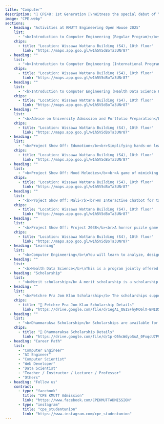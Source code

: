 ```yaml
---
title: "Computer"
description: "🌟 CPE48: 1st Generation 🌟\nWitness the special debut of “CPE48” –\nthe idol group from Computer Engineering, KMUTT,\nhere to ignite your dreams among the stars ✨\nat KMUTT Engineering Open House 2025\n💫 Whether you’re into coding, gaming, logical thinking,\nor still searching for your own path,\nCPE48 will be the shining star to guide your dream!\n📍 Meet us at the Department of Computer Engineering (CPE), KMUTT 📍\n\nKMUTT Engineering Open House 2025\n✨ The Shining Star Belongs To The Dream ✨"
image: "CPE.webp"
sections:
  - heading: "Activities at KMUTT Engineering Open House 2025"
    list:
      - "<b>Introduction to Computer Engineering (Regular Program)</b><br>This is an activity that will introduce you to the Computer Engineering department, covering aspects such as the curriculum, admission criteria, and more. They’re waiting for you."
    chips:
      - title: "Location: Wissawa Wattana Building (S4), 10th floor"
        link: "https://maps.app.goo.gl/w1h5V5dBoTa3UNr87"
  - heading: ""
    list:
      - "<b>Introduction to Computer Engineering (International Program)</b><br>This is an activity that will introduce you to the International Program of Computer Engineering, covering aspects such as the curriculum, admission criteria, and more. They’re waiting for you."
    chips:
      - title: "Location: Wissawa Wattana Building (S4), 10th floor"
        link: "https://maps.app.goo.gl/w1h5V5dBoTa3UNr87"
  - heading: ""
    list:
      - "<b>Introduction to Computer Engineering (Health Data Science Program)</b><br>This is an activity that will introduce you to the Health Data Science Program of Computer Engineering, covering aspects such as the curriculum, admission criteria, and more. They’re waiting for you."
    chips:
      - title: "Location: Wissawa Wattana Building (S4), 10th floor"
        link: "https://maps.app.goo.gl/w1h5V5dBoTa3UNr87"
  - heading: ""
    list:
      - "<b>Advice on University Admission and Portfolio Preparation</b><br>Guidance on preparing for university admission and creating a portfolio."
    chips:
      - title: "Location: Wissawa Wattana Building (S4), 10th floor"
        link: "https://maps.app.goo.gl/w1h5V5dBoTa3UNr87"
  - heading: ""
    list:
      - "<b>Project Show Off: Edumotion</b><br>Simplifying hands-on learning for instructors and students through a platform with AI Guidelines."
    chips:
      - title: "Location: Wissawa Wattana Building (S4), 10th floor"
        link: "https://maps.app.goo.gl/w1h5V5dBoTa3UNr87"
  - heading: ""
    list:
      - "<b>Project Show Off: Mood Melodies</b><br>A game of mimicking the voices of various creatures or characters by comparing the speaker's embedding."
    chips:
      - title: "Location: Wissawa Wattana Building (S4), 10th floor"
        link: "https://maps.app.goo.gl/w1h5V5dBoTa3UNr87"
  - heading: ""
    list:
      - "<b>Project Show Off: Mali</b><br>An Interactive Chatbot for taking patient histories, which collects and summarizes preliminary patient data to generate an EHR and forward it to medical staff."
    chips:
      - title: "Location: Wissawa Wattana Building (S4), 10th floor"
        link: "https://maps.app.goo.gl/w1h5V5dBoTa3UNr87"
  - heading: ""
    list:
      - "<b>Project Show Off: Project 2038</b><br>A horror puzzle game developed with the Unity Game Engine. The game features a storyline related to Computer Engineering (CPE) and numerous puzzles waiting for a professional computer engineer to solve!!"
    chips:
      - title: "Location: Wissawa Wattana Building (S4), 10th floor"
        link: "https://maps.app.goo.gl/w1h5V5dBoTa3UNr87"
  - heading: "Learning"
    list:
      - "<b>Computer Engineering</b>\nYou will learn to analyze, design, and develop computer systems, including hardware, software, databases, applications, and predictive computer networks. The focus is on creating innovations that solve problems in business and society, as well as analyzing and developing international communication."
  - heading: ""
    list:
      - "<b>Health Data Science</b>\nThis is a program jointly offered by the Department of Computer Engineering and the Chulabhorn Royal Academy. It integrates knowledge from both health sciences and data science with the goal of producing health data scientists."
  - heading: "Scholarship"
    list:
      - "<b>Merit scholarship</b> A merit scholarship is a scholarship awarded to students who have the highest grade point average (GPA) or a GPA that meets or exceeds a specified standard."
  - heading: ""
    list:
      - "<b>Petchre Pra Jom Klao Scholarship</b> The scholarships support outstanding students in academic, sports, arts, leadership, and creativity. They cover tuition, 30,000 baht for equipment, and a monthly allowance of 4,000 baht."
    chips:
      - title: "📄 Petchre Pra Jom Klao Scholarship Details"
        link: "https://drive.google.com/file/d/1egA1_QG1SFhyMO6lX-BNID5oK5tFkDkN/view?usp=sharing"
  - heading: ""
    list:
      - "<b>Dhammaraksa Scholarship</b> Scholarships are available for the underprivileged in remote areas or those whose family has never studied at the tertiary level, who are ready and willing to help and support university activities by participating in and performing university-determined activities, including at least one volunteer activity each semester. Recipients will receive tuition fees according to the curriculum, a lump sum of 10,000 baht per year for educational equipment, a monthly accommodation fee of 1,500 baht, a monthly living allowance of 4,000 baht, and the right to stay in a KMUTT dormitory."
    chips:
      - title: "📄 Dhammaraksa Scholarship Details"
        link: "https://drive.google.com/file/d/1p-Q5hcWdyoSuA_0FxqcU7P9isiCcdSy3/view?usp=sharing"
  - heading: "Career Path"
    list:
      - "Computer Engineer"
      - "AI Engineer"
      - "Computer Scientist"
      - "Web Developer"
      - "Data Scientist"
      - "Teacher / Instructor / Lecturer / Professor"
      - "Others"
  - heading: "Follow us"
    contract:
      - type: "facebook"
        title: "CPE KMUTT Admission"
        link: "https://www.facebook.com/CPEKMUTTADMISSION"
      - type: "instagram"
        title: "cpe_studentunion"
        link: "https://www.instagram.com/cpe_studentunion"
---
```

